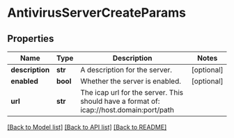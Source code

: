 # AntivirusServerCreateParams

## Properties
Name | Type | Description | Notes
------------ | ------------- | ------------- | -------------
**description** | **str** | A description for the server. | [optional] 
**enabled** | **bool** | Whether the server is enabled. | [optional] 
**url** | **str** | The icap url for the server.  This should have a format of: icap://host.domain:port/path | 

[[Back to Model list]](../README.md#documentation-for-models) [[Back to API list]](../README.md#documentation-for-api-endpoints) [[Back to README]](../README.md)


